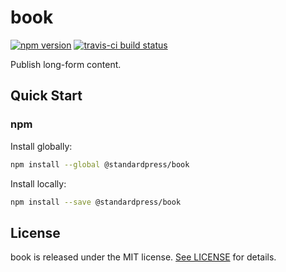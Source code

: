 # book

[![npm version](https://img.shields.io/npm/v/@standardpress/book.svg)](https://npmjs.com/package/@standardpress/book)
[![travis-ci build status](https://travis-ci.com/standardpress/book.svg?branch=master)](https://travis-ci.com/standardpress/book)

Publish long-form content.

## Quick Start

### npm

Install globally:

```sh
npm install --global @standardpress/book
```

Install locally:

```sh
npm install --save @standardpress/book
```

## License

book is released under the MIT license. [See LICENSE](https://github.com/standardpress/book/blob/master/LICENSE) for details.
